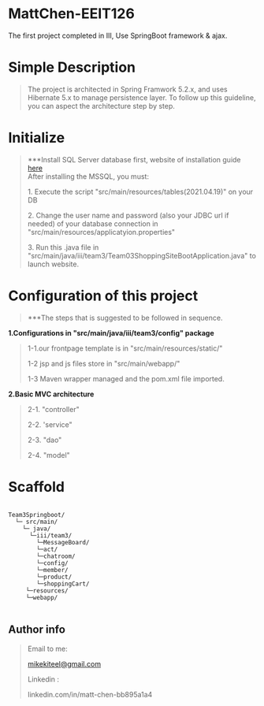 # MattChen-EEIT126
The first project completed in III,
Use SpringBoot framework & ajax.

# Simple Description #

>The project is architected in Spring Framwork 5.2.x, and uses Hibernate 5.x to manage persistence layer. To follow up this guideline, you can aspect the architecture step by step.

# Initialize #
> ***Install  SQL Server database first, website of installation guide <a href="https://www.microsoft.com/en-in/sql-server/sql-server-downloads">here</a><br> 
After installing the MSSQL, you must:
>
><p>1. Execute the script "src/main/resources/tables(2021.04.19)" on your DB </p>
><p>2. Change the user name and password (also your JDBC url if needed) of your database connection in "src/main/resources/applicatyion.properties"</p>
><p>3. Run this .java file in "src/main/java/iii/team3/Team03ShoppingSiteBootApplication.java" to launch website. </p>

# Configuration of this project #
> ***The steps that is suggested to be followed in sequence.
> 

<strong>1.Configurations in "src/main/java/iii/team3/config" package</strong>
> <p>1-1.our frontpage template is in "src/main/resources/static/"</p>
> <p>1-2 jsp and js files store in "src/main/webapp/"<p>
> <p>1-3 Maven wrapper managed and the pom.xml file imported.</p>

<strong>2.Basic MVC architecture</strong>
> <p>2-1. "controller"</p>
> <p>2-2. 'service" </p>
> <p>2-3. "dao" </p>
> <p>2-4. "model" </p>

# Scaffold #
<pre lang='txt'>
<code>
Team3Springboot/                              
  └─ src/main/                               
    └─ java/                                  
      └─iii/team3/                            
        └─MessageBoard/                       
        └─act/                                
        └─chatroom/                           
        └─config/                             
        └─member/                             
        └─product/                            
        └─shoppingCart/                                    
     └─resources/                             
     └─webapp/
</code>
</pre>
## Author info ##
> Email to me:<p>mikekiteel@gmail.com</p>
> Linkedin :<p>linkedin.com/in/matt-chen-bb895a1a4</p>
